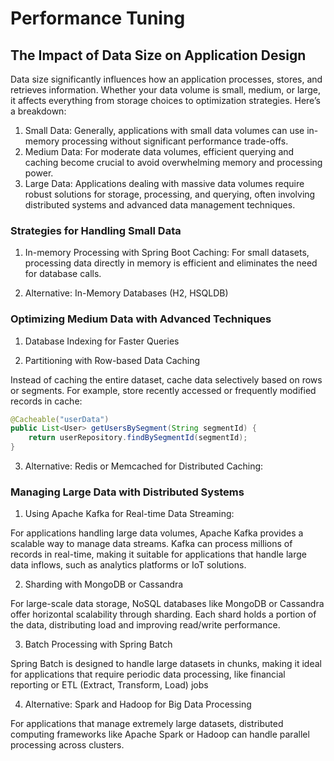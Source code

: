 # Performance Tuning

## The Impact of Data Size on Application Design

Data size significantly influences how an application processes, stores, and retrieves information. Whether your data volume is small, medium, or large, it affects everything from storage choices to optimization strategies. Here’s a breakdown:
1. Small Data: Generally, applications with small data volumes can use in-memory processing without significant performance trade-offs.
2. Medium Data: For moderate data volumes, efficient querying and caching become crucial to avoid overwhelming memory and processing power.
3. Large Data: Applications dealing with massive data volumes require robust solutions for storage, processing, and querying, often involving distributed systems and advanced data management techniques.

### Strategies for Handling Small Data

1. In-memory Processing with Spring Boot Caching:
For small datasets, processing data directly in memory is efficient and eliminates the need for database calls.

2. Alternative: In-Memory Databases (H2, HSQLDB)

### Optimizing Medium Data with Advanced Techniques

1. Database Indexing for Faster Queries

2. Partitioning with Row-based Data Caching

Instead of caching the entire dataset, cache data selectively based on rows or segments. For example, store recently accessed or frequently modified records in cache:

```java
@Cacheable("userData")
public List<User> getUsersBySegment(String segmentId) {
    return userRepository.findBySegmentId(segmentId);
}
```

3. Alternative: Redis or Memcached for Distributed Caching:

### Managing Large Data with Distributed Systems

1. Using Apache Kafka for Real-time Data Streaming:

For applications handling large data volumes, Apache Kafka provides a scalable way to manage data streams. Kafka can process millions of records in real-time, making it suitable for applications that handle large data inflows, such as analytics platforms or IoT solutions.

2. Sharding with MongoDB or Cassandra

For large-scale data storage, NoSQL databases like MongoDB or Cassandra offer horizontal scalability through sharding. Each shard holds a portion of the data, distributing load and improving read/write performance.

3. Batch Processing with Spring Batch

Spring Batch is designed to handle large datasets in chunks, making it ideal for applications that require periodic data processing, like financial reporting or ETL (Extract, Transform, Load) jobs

4. Alternative: Spark and Hadoop for Big Data Processing

For applications that manage extremely large datasets, distributed computing frameworks like Apache Spark or Hadoop can handle parallel processing across clusters.
